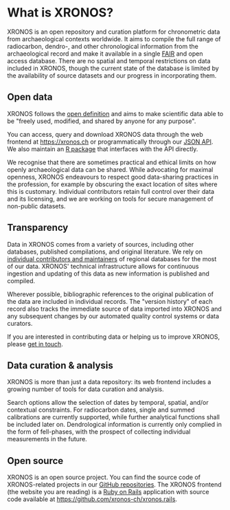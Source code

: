 # What is XRONOS?

XRONOS is an open repository and curation platform for chronometric data from archaeological contexts worldwide.
It aims to compile the full range of radiocarbon, dendro-, and other chronological information from the archaeological record and make it available in a single [FAIR](https://www.go-fair.org/fair-principles/) and open access database.
There are no spatial and temporal restrictions on data included in XRONOS, though the current state of the database is limited by the availability of source datasets and our progress in incorporating them.

## Open data

XRONOS follows the [open definition](https://opendefinition.org/) and aims to make scientific data able to be "freely used, modified, and shared by anyone for any purpose".

You can access, query and download XRONOS data through the web frontend at <https://xronos.ch> or programmatically through our [JSON API](https://xronos.ch/api).
We also maintain an [R package](https://github.com/xronos-ch/xronos.R) that interfaces with the API directly.

We recognise that there are sometimes practical and ethical limits on how openly archaeological data can be shared.
While advocating for maximal openness, XRONOS endeavours to respect good data-sharing practices in the profession, for example by obscuring the exact location of sites where this is customary.
Individual contributors retain full control over their data and its licensing, and we are working on tools for secure management of non-public datasets.

## Transparency

Data in XRONOS comes from a variety of sources, including other databases, published compilations, and original literature.
We rely on [individual contributors and maintainers](/about/acknowledgements) of regional databases for the most of our data. 
XRONOS' technical infrastructure allows for continuous ingestion and updating of this data as new information is published and compiled.

Wherever possible, bibliographic references to the original publication of the data are included in individual records.
The "version history" of each record also tracks the immediate source of data imported into XRONOS and any subsequent changes by our automated quality control systems or data curators.

If you are interested in contributing data or helping us to improve XRONOS, please [get in touch](/about/contact).

## Data curation & analysis

XRONOS is more than just a data repository: its web frontend includes a growing number of tools for data curation and analysis.

Search options allow the selection of dates by temporal, spatial, and/or contextual constraints.
For radiocarbon dates, single and summed calibrations are currently supported, while further analytical functions shall be included later on.
Dendrological information is currently only complied in the form of fell-phases, with the prospect of collecting individual measurements in the future. 

## Open source

XRONOS is an open source project. 
You can find the source code of XRONOS-related projects in our [GitHub repositories](https://github.com/xronos-ch).
The XRONOS frontend (the website you are reading) is a [Ruby on Rails](https://rubyonrails.org/) application with source code available at <https://github.com/xronos-ch/xronos.rails>.
